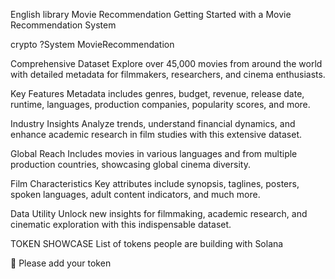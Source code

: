 English library
Movie
Recommendation
Getting Started with a Movie Recommendation System

crypto ?System MovieRecommendation 

Comprehensive Dataset
Explore over 45,000 movies from around the world with detailed metadata for filmmakers, researchers, and cinema enthusiasts.

Key Features
Metadata includes genres, budget, revenue, release date, runtime, languages, production companies, popularity scores, and more.

Industry Insights
Analyze trends, understand financial dynamics, and enhance academic research in film studies with this extensive dataset.

Global Reach
Includes movies in various languages and from multiple production countries, showcasing global cinema diversity.

Film Characteristics
Key attributes include synopsis, taglines, posters, spoken languages, adult content indicators, and much more.

Data Utility
Unlock new insights for filmmaking, academic research, and cinematic exploration with this indispensable dataset.

TOKEN SHOWCASE
List of tokens people are building with Solana

🙏 Please add your token
